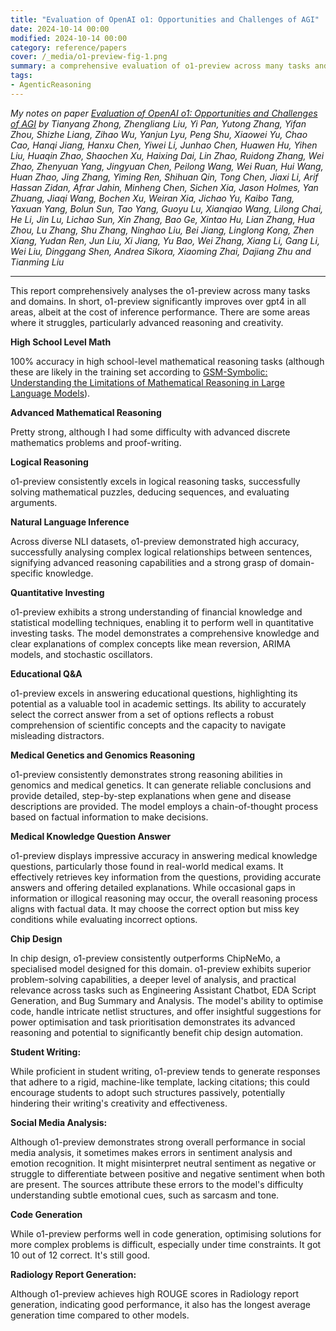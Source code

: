 ```yaml
---
title: "Evaluation of OpenAI o1: Opportunities and Challenges of AGI"
date: 2024-10-14 00:00
modified: 2024-10-14 00:00
category: reference/papers
cover: /_media/o1-preview-fig-1.png
summary: a comprehensive evaluation of o1-preview across many tasks and domains.
tags:
- AgenticReasoning
---
```


*My notes on paper [Evaluation of OpenAI o1: Opportunities and Challenges of AGI](https://arxiv.org/abs/2409.18486) by Tianyang Zhong, Zhengliang Liu, Yi Pan, Yutong Zhang, Yifan Zhou, Shizhe Liang, Zihao Wu, Yanjun Lyu, Peng Shu, Xiaowei Yu, Chao Cao, Hanqi Jiang, Hanxu Chen, Yiwei Li, Junhao Chen, Huawen Hu, Yihen Liu, Huaqin Zhao, Shaochen Xu, Haixing Dai, Lin Zhao, Ruidong Zhang, Wei Zhao, Zhenyuan Yang, Jingyuan Chen, Peilong Wang, Wei Ruan, Hui Wang, Huan Zhao, Jing Zhang, Yiming Ren, Shihuan Qin, Tong Chen, Jiaxi Li, Arif Hassan Zidan, Afrar Jahin, Minheng Chen, Sichen Xia, Jason Holmes, Yan Zhuang, Jiaqi Wang, Bochen Xu, Weiran Xia, Jichao Yu, Kaibo Tang, Yaxuan Yang, Bolun Sun, Tao Yang, Guoyu Lu, Xianqiao Wang, Lilong Chai, He Li, Jin Lu, Lichao Sun, Xin Zhang, Bao Ge, Xintao Hu, Lian Zhang, Hua Zhou, Lu Zhang, Shu Zhang, Ninghao Liu, Bei Jiang, Linglong Kong, Zhen Xiang, Yudan Ren, Jun Liu, Xi Jiang, Yu Bao, Wei Zhang, Xiang Li, Gang Li, Wei Liu, Dinggang Shen, Andrea Sikora, Xiaoming Zhai, Dajiang Zhu and Tianming Liu*

---

This report comprehensively analyses the o1-preview across many tasks and domains. In short, o1-preview significantly improves over gpt4 in all areas, albeit at the cost of inference performance. There are some areas where it struggles, particularly advanced reasoning and creativity.

**High School Level Math**

100% accuracy in high school-level mathematical reasoning tasks (although these are likely in the training set according to [GSM-Symbolic: Understanding the Limitations of Mathematical Reasoning in Large Language Models](../../../../reference/gsm-symbolic-understanding-the-limitations-of-mathematical-reasoning-in-large-language-models.md)).

**Advanced Mathematical Reasoning**

Pretty strong, although I had some difficulty with advanced discrete mathematics problems and proof-writing.

**Logical Reasoning**

o1-preview consistently excels in logical reasoning tasks, successfully solving mathematical puzzles, deducing sequences, and evaluating arguments.

**Natural Language Inference**

Across diverse NLI datasets, o1-preview demonstrated high accuracy, successfully analysing complex logical relationships between sentences, signifying advanced reasoning capabilities and a strong grasp of domain-specific knowledge.

**Quantitative Investing**

o1-preview exhibits a strong understanding of financial knowledge and statistical modelling techniques, enabling it to perform well in quantitative investing tasks. The model demonstrates a comprehensive knowledge and clear explanations of complex concepts like mean reversion, ARIMA models, and stochastic oscillators.

**Educational Q&A**

o1-preview excels in answering educational questions, highlighting its potential as a valuable tool in academic settings. Its ability to accurately select the correct answer from a set of options reflects a robust comprehension of scientific concepts and the capacity to navigate misleading distractors.

**Medical Genetics and Genomics Reasoning**

o1-preview consistently demonstrates strong reasoning abilities in genomics and medical genetics. It can generate reliable conclusions and provide detailed, step-by-step explanations when gene and disease descriptions are provided. The model employs a chain-of-thought process based on factual information to make decisions.

**Medical Knowledge Question Answer**

o1-preview displays impressive accuracy in answering medical knowledge questions, particularly those found in real-world medical exams. It effectively retrieves key information from the questions, providing accurate answers and offering detailed explanations. While occasional gaps in information or illogical reasoning may occur, the overall reasoning process aligns with factual data. It may choose the correct option but miss key conditions while evaluating incorrect options.

**Chip Design**

In chip design, o1-preview consistently outperforms ChipNeMo, a specialised model designed for this domain. o1-preview exhibits superior problem-solving capabilities, a deeper level of analysis, and practical relevance across tasks such as Engineering Assistant Chatbot, EDA Script Generation, and Bug Summary and Analysis. The model's ability to optimise code, handle intricate netlist structures, and offer insightful suggestions for power optimisation and task prioritisation demonstrates its advanced reasoning and potential to significantly benefit chip design automation.

**Student Writing:**

While proficient in student writing, o1-preview tends to generate responses that adhere to a rigid, machine-like template, lacking citations; this could encourage students to adopt such structures passively, potentially hindering their writing's creativity and effectiveness.

**Social Media Analysis:**

Although o1-preview demonstrates strong overall performance in social media analysis, it sometimes makes errors in sentiment analysis and emotion recognition. It might misinterpret neutral sentiment as negative or struggle to differentiate between positive and negative sentiment when both are present. The sources attribute these errors to the model's difficulty understanding subtle emotional cues, such as sarcasm and tone.

**Code Generation** 

While o1-preview performs well in code generation, optimising solutions for more complex problems is difficult, especially under time constraints. It got 10 out of 12 correct. It's still good.

**Radiology Report Generation:**

Although o1-preview achieves high ROUGE scores in Radiology report generation, indicating good performance, it also has the longest average generation time compared to other models.